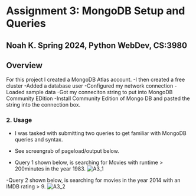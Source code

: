# Assignment 3: MongoDB Setup and Queries
## Noah K. Spring 2024, Python WebDev, CS:3980

## Overview
For this project I created a MongoDB Atlas account. 
-I then created a free cluster
-Added a database user
-Configured my network connection
-Loaded sample data
-Got my conneciton string to put into MongoDB Community EDition
-Install Community Edition of Mongo DB and pasted the string into the connection box.

### 2. Usage
- I was tasked with submitting two queries to get familiar with MongoDB queries and syntax.
- See screengrab of pageload/output below.

- Query 1 shown below, is searching for Movies with runtime > 200minutes in the year 1983.
![A3_1](https://github.com/nak625/Assign_3_Mongo/assets/123668402/b6465a43-451a-4066-982c-747e7eef5951)

-Query 2 shown below, is searching for movies in the year 2014 with an IMDB rating > 9.
![A3_2](https://github.com/nak625/Assign_3_Mongo/assets/123668402/7ef83d79-5f1b-4dbc-af39-37e459419f93)
